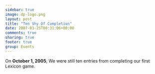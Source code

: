 ```yaml
---
sidebar: true
image: dp-logo.png
layout: post
title: "Ten Shy Of Completion"
date: 2007-03-25T00:31:06+00:00
comments: true
sharing: true
footer: true
group: Events
---
```


<a name='teaser'></a>
On **October 1, 2005**, We were still ten entries from completing our first Lexicon game.
<a name='body'></a>
